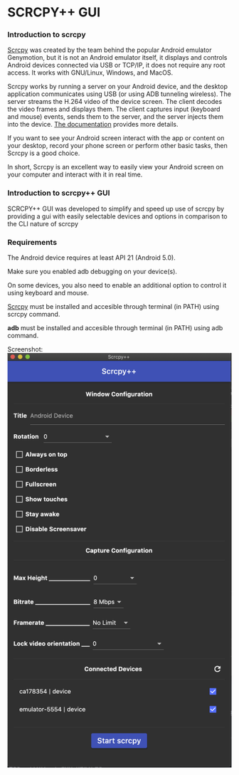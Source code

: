 # SCRCPY++ GUI

### Introduction to scrcpy

[Scrcpy](https://github.com/Genymobile/scrcpy) was created by the team behind the popular Android emulator Genymotion, but it is not an Android emulator itself, it displays and controls Android devices connected via USB or TCP/IP, it does not require any root access. It works with GNU/Linux, Windows, and MacOS.

Scrcpy works by running a server on your Android device, and the desktop application communicates using USB (or using ADB tunneling wireless). The server streams the H.264 video of the device screen. The client decodes the video frames and displays them. The client captures input (keyboard and mouse) events, sends them to the server, and the server injects them into the device. [The documentation](https://github.com/Genymobile/scrcpy/blob/master/DEVELOP.md) provides more details.

If you want to see your Android screen interact with the app or content on your desktop, record your phone screen or perform other basic tasks, then Scrcpy is a good choice.

In short, Scrcpy is an excellent way to easily view your Android screen on your computer and interact with it in real time.

### Introduction to scrcpy++ GUI

SCRCPY++ GUI was developed to simplify and speed up use of scrcpy by providing a gui with easily selectable devices and options in comparison to the CLI nature of scrcpy

### Requirements

The Android device requires at least API 21 (Android 5.0).

Make sure you enabled adb debugging on your device(s).

On some devices, you also need to enable an additional option to control it using keyboard and mouse.

[Scrcpy](https://github.com/Genymobile/scrcpy) must be installed and accesible through terminal (in PATH) using scrcpy command.

__adb__ must be installed and accesible through terminal (in PATH) using adb command.

Screenshot: 
![alt text](Screenshot.png)